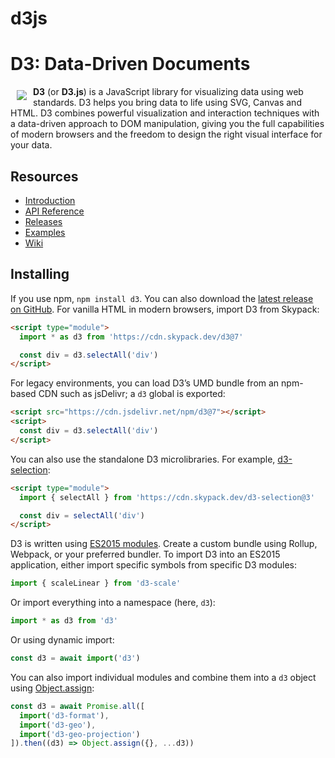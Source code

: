 # d3js

# D3: Data-Driven Documents

<a href="https://d3js.org"><img src="https://d3js.org/logo.svg" align="left" hspace="10" vspace="6"></a>

**D3** (or **D3.js**) is a JavaScript library for visualizing data using web standards. D3 helps you bring data to life using SVG, Canvas and HTML. D3 combines powerful visualization and interaction techniques with a data-driven approach to DOM manipulation, giving you the full capabilities of modern browsers and the freedom to design the right visual interface for your data.

## Resources

- [Introduction](https://observablehq.com/@d3/learn-d3)
- [API Reference](https://github.com/d3/d3/blob/master/API.md)
- [Releases](https://github.com/d3/d3/releases)
- [Examples](https://observablehq.com/@d3/gallery)
- [Wiki](https://github.com/d3/d3/wiki)

## Installing

If you use npm, `npm install d3`. You can also download the [latest release on GitHub](https://github.com/d3/d3/releases/latest). For vanilla HTML in modern browsers, import D3 from Skypack:

```html
<script type="module">
  import * as d3 from 'https://cdn.skypack.dev/d3@7'

  const div = d3.selectAll('div')
</script>
```

For legacy environments, you can load D3’s UMD bundle from an npm-based CDN such as jsDelivr; a `d3` global is exported:

```html
<script src="https://cdn.jsdelivr.net/npm/d3@7"></script>
<script>
  const div = d3.selectAll('div')
</script>
```

You can also use the standalone D3 microlibraries. For example, [d3-selection](https://github.com/d3/d3-selection):

```html
<script type="module">
  import { selectAll } from 'https://cdn.skypack.dev/d3-selection@3'

  const div = selectAll('div')
</script>
```

D3 is written using [ES2015 modules](http://www.2ality.com/2014/09/es6-modules-final.html). Create a custom bundle using Rollup, Webpack, or your preferred bundler. To import D3 into an ES2015 application, either import specific symbols from specific D3 modules:

```js
import { scaleLinear } from 'd3-scale'
```

Or import everything into a namespace (here, `d3`):

```js
import * as d3 from 'd3'
```

Or using dynamic import:

```js
const d3 = await import('d3')
```

You can also import individual modules and combine them into a `d3` object using [Object.assign](https://developer.mozilla.org/en-US/docs/Web/JavaScript/Reference/Global_Objects/Object/assign):

```js
const d3 = await Promise.all([
  import('d3-format'),
  import('d3-geo'),
  import('d3-geo-projection')
]).then((d3) => Object.assign({}, ...d3))
```
